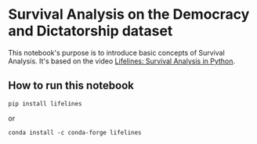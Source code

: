 # Survival Analysis on the Democracy and Dictatorship dataset
This notebook's purpose is to introduce basic concepts of Survival Analysis. It's based on the video [Lifelines: Survival Analysis in Python](https://www.youtube.com/watch?v=XQfxndJH4UA).

## How to run this notebook

```console
pip install lifelines
```

or

```console
conda install -c conda-forge lifelines
```
